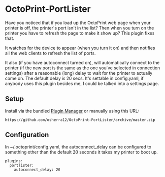 # OctoPrint-PortLister

Have you noticed that if you load up the OctoPrint web page when your printer is
off, the printer's port isn't in the list?  Then when you turn on the printer
you have to refresh the page to make it show up?  This plugin fixes that.

It watches for the device to appear (when you turn it on) and then notifies all
the web clients to refresh the list of ports.

It also (if you have autoconnect turned on), will automatically connect to the
printer (if the new port is the same as the one you've selected in connection
settings) after a reasonable (long) delay to wait for the printer to actually
come on.  The default delay is 20 secs.  It's settable in config.yaml, if
anybody uses this plugin besides me, I could be talked into a settings page.

## Setup

Install via the bundled [Plugin Manager](https://github.com/foosel/OctoPrint/wiki/Plugin:-Plugin-Manager)
or manually using this URL:

    https://github.com/osherra12/OctoPrint-PortLister/archive/master.zip

## Configuration

In ~/.octoprint/config.yaml, the autoconnect_delay can be configured to
something other than the default 20 seconds it takes my printer to boot up.
```
plugins:
  portlister:
    autoconnect_delay: 20
```
